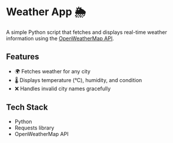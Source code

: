# Weather App 🌦️

A simple Python script that fetches and displays real-time weather information using the [OpenWeatherMap API](https://openweathermap.org/api).

## Features
- 🌍 Fetches weather for any city
- 🌡️ Displays temperature (°C), humidity, and condition
- ❌ Handles invalid city names gracefully

## Tech Stack
- Python
- Requests library
- OpenWeatherMap API


